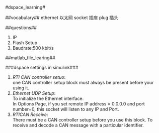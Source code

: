 #dspace_learning#

##vocabulary##
ethernet 以太网
socket 插座
plug 插头

##questions##
1. IP
2. Flash Setup
3. Baudrate:500 kbit/s

##matlab_file_learing##

###dspace settings in simulink###
1. *RTI CAN controller setuo*:    
one CAN controller setup block must always be present before your using it.
2. *Ethernet UDP Setup*:     
To initialize the Ethernet interface.    
In Options Page, if you set remote IP address = 0.0.0.0 and port number=0, this socket will listen to any IP and Port.
3. *RTICAN Receive*:      
There must be a CAN controller setup before you use this block.
To receive and decode a CAN message with a particular identifier.
